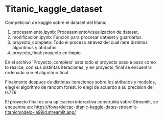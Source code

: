 # Titanic_kaggle_dataset
Competicion de kaggle sobre el dataset del titanic

1) procesamiento.ipynb: Procesamiento/visualizacion de dataset.
2) modificacion.ipynb: Funcion para procesar dataset y guardarlos.
3) proyecto_completo: Todo el proceso atravez del cual itere distintos algoritmos y atributos.
4) proyecto_final: proyecto en limpio.


En el archivo 'Proyecto_completo' esta todo el proyecto paso a paso como lo realice, con sus distintas iteraciones, y en proyecto_final se encuentra ordenado con el algoritmo final.

Finalmente despues de distintas iteraciones sobre los atributos y modelos, elegi el algoritmo de random forest, lo elegi de acuerdo a su precision del 0.779.

El proyecto final es una aplicacion interactiva construida sobre Streamlit, se encuentra en:
https://fowardelcac-titanic-kaggle-datas-streamlit-titanicmodelo-ia99ld.streamlit.app/
